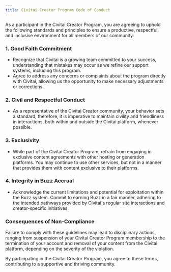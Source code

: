 ```yaml
---
title: Civitai Creator Program Code of Conduct
---
```


As a participant in the Civitai Creator Program, you are agreeing to uphold the following standards and principles to ensure a productive, respectful, and inclusive environment for all members of our community:

### 1. Good Faith Commitment
- Recognize that Civitai is a growing team committed to your success, understanding that mistakes may occur as we refine our support systems, including this program.
- Agree to address any concerns or complaints about the program directly with Civitai, allowing us the opportunity to make necessary adjustments or corrections.

### 2. Civil and Respectful Conduct
- As a representative of the Civitai Creator community, your behavior sets a standard; therefore, it is imperative to maintain civility and friendliness in interactions, both within and outside the Civitai platform, whenever possible.

### 3. Exclusivity
- While part of the Civitai Creator Program, refrain from engaging in exclusive content agreements with other hosting or generation platforms. You may continue to use other services, but not in a manner that provides them with content exclusive to their platforms.

### 4. Integrity in Buzz Accrual
- Acknowledge the current limitations and potential for exploitation within the Buzz system. Commit to earning Buzz in a fair manner, adhering to the intended pathways provided by Civitai's regular site interactions and creator-specific initiatives.

### Consequences of Non-Compliance
Failure to comply with these guidelines may lead to disciplinary actions, ranging from suspension of your Civitai Creator Program membership to the termination of your account and removal of your content from the Civitai platform, depending on the severity of the violation.

By participating in the Civitai Creator Program, you agree to these terms, contributing to a supportive and thriving community.
